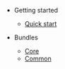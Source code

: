 - Getting started
    - [Quick start](./getting-started/quick-start.md)
  
- Bundles
  - [Core](./bundles/core-bundle.md)
  - [Common](./bundles/common-bundle.md)
